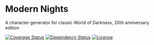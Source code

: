 # Modern Nights
A character generator for classic World of Darkness, 20th anniversary edition

[![Coverage Status](https://coveralls.io/repos/modernnights/modernnights/badge.svg?branch=master&service=github)](https://coveralls.io/github/modernnights/jasmine?branch=master)
[![Dependency Status](https://david-dm.org/modernnights/modernnights.svg)](https://david-dm.org/modernnights/modernnights)
[![License](https://img.shields.io/badge/license-MIT-blue.svg)](https://github.com/modernnights/modernnights/LICENSE)

